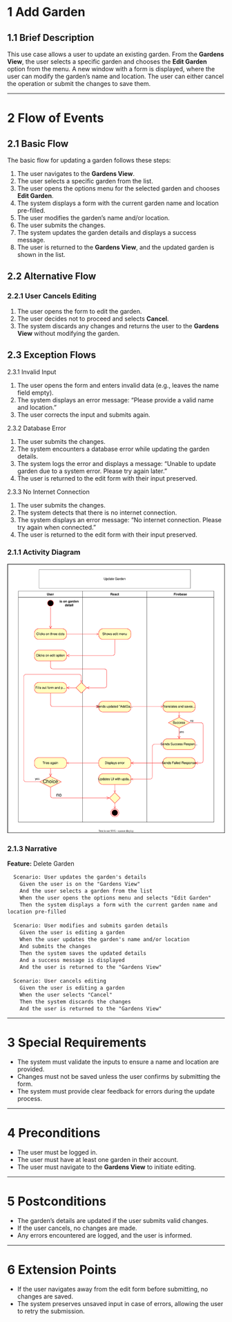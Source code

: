 # 1 Add Garden

## 1.1 Brief Description

This use case allows a user to update an existing garden. From the **Gardens View**, the user selects a specific garden and chooses the **Edit Garden** option from the menu. A new window with a form is displayed, where the user can modify the garden’s name and location. The user can either cancel the operation or submit the changes to save them.

---

# 2 Flow of Events

## 2.1 Basic Flow

The basic flow for updating a garden follows these steps:
1.	The user navigates to the **Gardens View**.
2.	The user selects a specific garden from the list.
3.	The user opens the options menu for the selected garden and chooses **Edit Garden**.
4.	The system displays a form with the current garden name and location pre-filled.
5.	The user modifies the garden’s name and/or location.
6.	The user submits the changes.
7.	The system updates the garden details and displays a success message.
8.	The user is returned to the **Gardens View**, and the updated garden is shown in the list.

## 2.2 Alternative Flow

### 2.2.1 User Cancels Editing
1.	The user opens the form to edit the garden.
2.	The user decides not to proceed and selects **Cancel**.
3.	The system discards any changes and returns the user to the **Gardens View** without modifying the garden.

## 2.3 Exception Flows

2.3.1 Invalid Input

1.	The user opens the form and enters invalid data (e.g., leaves the name field empty).
2.	The system displays an error message: “Please provide a valid name and location.”
3.	The user corrects the input and submits again.

2.3.2 Database Error

1.	The user submits the changes.
2.	The system encounters a database error while updating the garden details.
3.	The system logs the error and displays a message: “Unable to update garden due to a system error. Please try again later.”
4.	The user is returned to the edit form with their input preserved.

2.3.3 No Internet Connection

1.	The user submits the changes.
2.	The system detects that there is no internet connection.
3.	The system displays an error message: “No internet connection. Please try again when connected.”
4.	The user is returned to the edit form with their input preserved.

### 2.1.1 Activity Diagram

![UML flowchart](https://github.com/DHBW-Malte/gardeningApp/blob/main/docs/assets/svg/useCaseDiagrams/updateGarden.drawio.svg)

### 2.1.3 Narrative

**Feature:** Delete Garden

```gherkin
  Scenario: User updates the garden's details
    Given the user is on the "Gardens View"
    And the user selects a garden from the list
    When the user opens the options menu and selects "Edit Garden"
    Then the system displays a form with the current garden name and location pre-filled

  Scenario: User modifies and submits garden details
    Given the user is editing a garden
    When the user updates the garden's name and/or location
    And submits the changes
    Then the system saves the updated details
    And a success message is displayed
    And the user is returned to the "Gardens View"

  Scenario: User cancels editing
    Given the user is editing a garden
    When the user selects "Cancel"
    Then the system discards the changes
    And the user is returned to the "Gardens View"
```

---

# 3 Special Requirements

- The system must validate the inputs to ensure a name and location are provided.
- Changes must not be saved unless the user confirms by submitting the form.
- The system must provide clear feedback for errors during the update process.

---

# 4 Preconditions

- The user must be logged in.
- The user must have at least one garden in their account.
- The user must navigate to the **Gardens View** to initiate editing.

---

# 5 Postconditions

- The garden’s details are updated if the user submits valid changes.
- If the user cancels, no changes are made.
- Any errors encountered are logged, and the user is informed.

---

# 6 Extension Points

- If the user navigates away from the edit form before submitting, no changes are saved.
- The system preserves unsaved input in case of errors, allowing the user to retry the submission.
